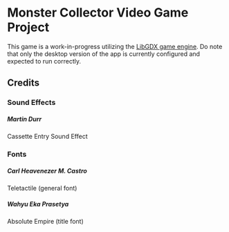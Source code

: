 # Monster Collector Video Game Project
This game is a work-in-progress utilizing the [LibGDX game engine](https://libgdx.com/). Do note that only the desktop version of the app is currently configured and expected to run correctly.

## Credits
### Sound Effects

##### Martin Durr
Cassette Entry Sound Effect

### Fonts

##### Carl Heavenezer M. Castro
Teletactile (general font)

##### Wahyu Eka Prasetya
Absolute Empire (title font)
